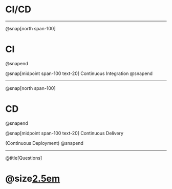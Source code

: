 # CI/CD

---

@snap[north span-100]
# CI
@snapend

@snap[midpoint span-100 text-20]
Continuous Integration
@snapend

---

@snap[north span-100]
# CD
@snapend

@snap[midpoint span-100 text-20]
Continuous Delivery

(Continuous Deployment)
@snapend

---

@title[Questions]

# @size[2.5em](@fa[question-circle])
